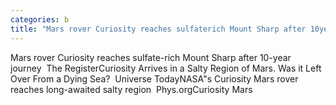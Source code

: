```yaml
---
categories: b
title: "Mars rover Curiosity reaches sulfaterich Mount Sharp after 10year journey  The Register"
---
```

Mars rover Curiosity reaches sulfate-rich Mount Sharp after 10-year journey&nbsp;&nbsp;The RegisterCuriosity Arrives in a Salty Region of Mars. Was it Left Over From a Dying Sea?&nbsp;&nbsp;Universe TodayNASA"s Curiosity Mars rover reaches long-awaited salty region&nbsp;&nbsp;Phys.orgCuriosity Mars 